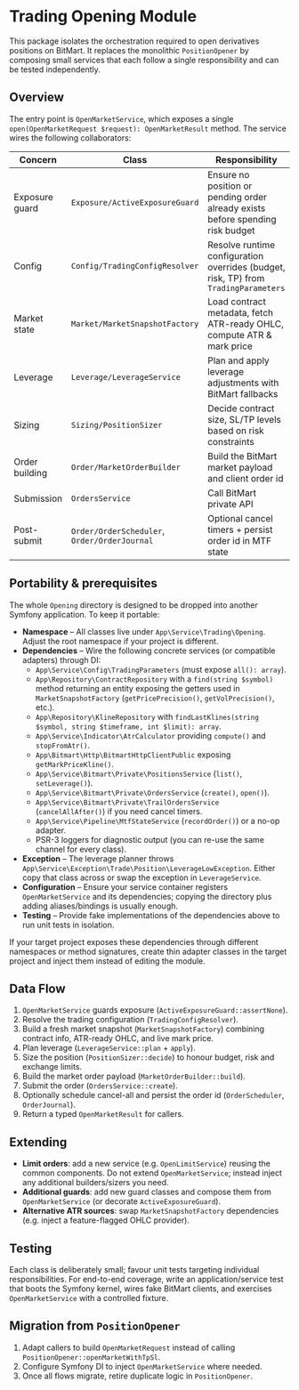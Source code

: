 # Trading Opening Module

This package isolates the orchestration required to open derivatives positions on BitMart. It replaces the monolithic `PositionOpener` by composing small services that each follow a single responsibility and can be tested independently.

## Overview

The entry point is `OpenMarketService`, which exposes a single `open(OpenMarketRequest $request): OpenMarketResult` method. The service wires the following collaborators:

| Concern | Class | Responsibility |
|---------|-------|----------------|
| Exposure guard | `Exposure/ActiveExposureGuard` | Ensure no position or pending order already exists before spending risk budget |
| Config | `Config/TradingConfigResolver` | Resolve runtime configuration overrides (budget, risk, TP) from `TradingParameters` |
| Market state | `Market/MarketSnapshotFactory` | Load contract metadata, fetch ATR-ready OHLC, compute ATR & mark price |
| Leverage | `Leverage/LeverageService` | Plan and apply leverage adjustments with BitMart fallbacks |
| Sizing | `Sizing/PositionSizer` | Decide contract size, SL/TP levels based on risk constraints |
| Order building | `Order/MarketOrderBuilder` | Build the BitMart market payload and client order id |
| Submission | `OrdersService` | Call BitMart private API |
| Post-submit | `Order/OrderScheduler`, `Order/OrderJournal` | Optional cancel timers + persist order id in MTF state |

## Portability & prerequisites

The whole `Opening` directory is designed to be dropped into another Symfony application. To keep it portable:

- **Namespace** – All classes live under `App\Service\Trading\Opening`. Adjust the root namespace if your project is different.
- **Dependencies** – Wire the following concrete services (or compatible adapters) through DI:
  - `App\Service\Config\TradingParameters` (must expose `all(): array`).
  - `App\Repository\ContractRepository` with a `find(string $symbol)` method returning an entity exposing the getters used in `MarketSnapshotFactory` (`getPricePrecision()`, `getVolPrecision()`, etc.).
  - `App\Repository\KlineRepository` with `findLastKlines(string $symbol, string $timeframe, int $limit): array`.
  - `App\Service\Indicator\AtrCalculator` providing `compute()` and `stopFromAtr()`.
  - `App\Bitmart\Http\BitmartHttpClientPublic` exposing `getMarkPriceKline()`.
  - `App\Service\Bitmart\Private\PositionsService` (`list()`, `setLeverage()`).
  - `App\Service\Bitmart\Private\OrdersService` (`create()`, `open()`).
  - `App\Service\Bitmart\Private\TrailOrdersService` (`cancelAllAfter()`) if you need cancel timers.
  - `App\Service\Pipeline\MtfStateService` (`recordOrder()`) or a no-op adapter.
  - PSR-3 loggers for diagnostic output (you can re-use the same channel for every class).
- **Exception** – The leverage planner throws `App\Service\Exception\Trade\Position\LeverageLowException`. Either copy that class across or swap the exception in `LeverageService`.
- **Configuration** – Ensure your service container registers `OpenMarketService` and its dependencies; copying the directory plus adding aliases/bindings is usually enough.
- **Testing** – Provide fake implementations of the dependencies above to run unit tests in isolation.

If your target project exposes these dependencies through different namespaces or method signatures, create thin adapter classes in the target project and inject them instead of editing the module.

## Data Flow

1. `OpenMarketService` guards exposure (`ActiveExposureGuard::assertNone`).
2. Resolve the trading configuration (`TradingConfigResolver`).
3. Build a fresh market snapshot (`MarketSnapshotFactory`) combining contract info, ATR-ready OHLC, and live mark price.
4. Plan leverage (`LeverageService::plan` + `apply`).
5. Size the position (`PositionSizer::decide`) to honour budget, risk and exchange limits.
6. Build the market order payload (`MarketOrderBuilder::build`).
7. Submit the order (`OrdersService::create`).
8. Optionally schedule cancel-all and persist the order id (`OrderScheduler`, `OrderJournal`).
9. Return a typed `OpenMarketResult` for callers.

## Extending

- **Limit orders**: add a new service (e.g. `OpenLimitService`) reusing the common components. Do not extend `OpenMarketService`; instead inject any additional builders/sizers you need.
- **Additional guards**: add new guard classes and compose them from `OpenMarketService` (or decorate `ActiveExposureGuard`).
- **Alternative ATR sources**: swap `MarketSnapshotFactory` dependencies (e.g. inject a feature-flagged OHLC provider).

## Testing

Each class is deliberately small; favour unit tests targeting individual responsibilities. For end-to-end coverage, write an application/service test that boots the Symfony kernel, wires fake BitMart clients, and exercises `OpenMarketService` with a controlled fixture.

## Migration from `PositionOpener`

1. Adapt callers to build `OpenMarketRequest` instead of calling `PositionOpener::openMarketWithTpSl`.
2. Configure Symfony DI to inject `OpenMarketService` where needed.
3. Once all flows migrate, retire duplicate logic in `PositionOpener`.
